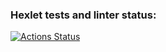 ### Hexlet tests and linter status:
[![Actions Status](https://github.com/xxphantom/frontend-project-lvl4/workflows/hexlet-check/badge.svg)](https://github.com/xxphantom/frontend-project-lvl4/actions)